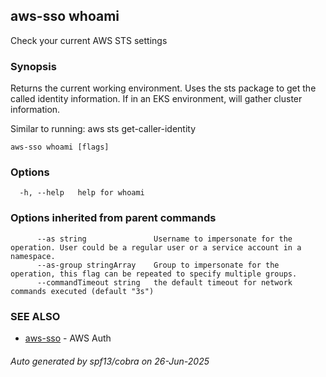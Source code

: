 ## aws-sso whoami

Check your current AWS STS settings

### Synopsis

Returns the current working environment. Uses 
the sts package to get the called identity
information. If in an EKS environment, will
gather cluster information.

Similar to running:
aws sts get-caller-identity

```
aws-sso whoami [flags]
```

### Options

```
  -h, --help   help for whoami
```

### Options inherited from parent commands

```
      --as string               Username to impersonate for the operation. User could be a regular user or a service account in a namespace.
      --as-group stringArray    Group to impersonate for the operation, this flag can be repeated to specify multiple groups.
      --commandTimeout string   the default timeout for network commands executed (default "3s")
```

### SEE ALSO

* [aws-sso](aws-sso.md)	 - AWS Auth

###### Auto generated by spf13/cobra on 26-Jun-2025
